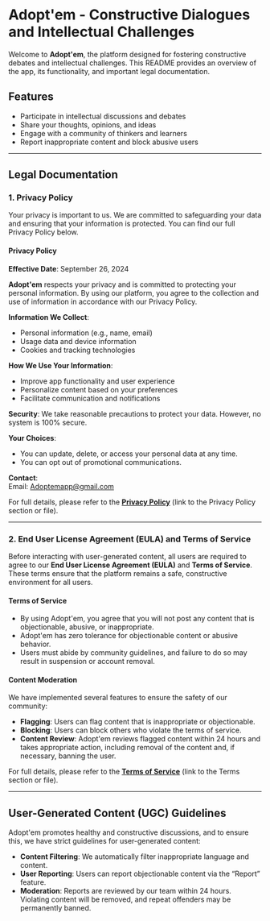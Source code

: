 # Adopt'em - Constructive Dialogues and Intellectual Challenges

Welcome to **Adopt'em**, the platform designed for fostering constructive debates and intellectual challenges. This README provides an overview of the app, its functionality, and important legal documentation.

## Features
- Participate in intellectual discussions and debates
- Share your thoughts, opinions, and ideas
- Engage with a community of thinkers and learners
- Report inappropriate content and block abusive users

---

## Legal Documentation

### 1. Privacy Policy

Your privacy is important to us. We are committed to safeguarding your data and ensuring that your information is protected. You can find our full Privacy Policy below.

#### **Privacy Policy**

**Effective Date**: September 26, 2024

**Adopt'em** respects your privacy and is committed to protecting your personal information. By using our platform, you agree to the collection and use of information in accordance with our Privacy Policy.

**Information We Collect**:
- Personal information (e.g., name, email)
- Usage data and device information
- Cookies and tracking technologies

**How We Use Your Information**:
- Improve app functionality and user experience
- Personalize content based on your preferences
- Facilitate communication and notifications

**Security**:
We take reasonable precautions to protect your data. However, no system is 100% secure.

**Your Choices**:
- You can update, delete, or access your personal data at any time.
- You can opt out of promotional communications.

**Contact**:  
Email: Adoptemapp@gmail.com

For full details, please refer to the **[Privacy Policy](#)** (link to the Privacy Policy section or file).

---

### 2. End User License Agreement (EULA) and Terms of Service

Before interacting with user-generated content, all users are required to agree to our **End User License Agreement (EULA)** and **Terms of Service**. These terms ensure that the platform remains a safe, constructive environment for all users.

#### **Terms of Service**

- By using Adopt'em, you agree that you will not post any content that is objectionable, abusive, or inappropriate.
- Adopt'em has zero tolerance for objectionable content or abusive behavior.
- Users must abide by community guidelines, and failure to do so may result in suspension or account removal.

#### **Content Moderation**

We have implemented several features to ensure the safety of our community:
- **Flagging**: Users can flag content that is inappropriate or objectionable.
- **Blocking**: Users can block others who violate the terms of service.
- **Content Review**: Adopt'em reviews flagged content within 24 hours and takes appropriate action, including removal of the content and, if necessary, banning the user.

For full details, please refer to the **[Terms of Service](#)** (link to the Terms section or file).

---

## User-Generated Content (UGC) Guidelines

Adopt'em promotes healthy and constructive discussions, and to ensure this, we have strict guidelines for user-generated content:
- **Content Filtering**: We automatically filter inappropriate language and content.
- **User Reporting**: Users can report objectionable content via the “Report” feature.
- **Moderation**: Reports are reviewed by our team within 24 hours. Violating content will be removed, and repeat offenders may be permanently banned.

